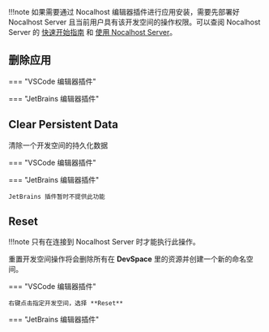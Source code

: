 !!!note
    如果需要通过 Nocalhost 编辑器插件进行应用安装，需要先部署好 Nocalhost Server 且当前用户具有该开发空间的操作权限。可以查阅 Nocalhost Server 的 [快速开始指南](../nh-server/server-quick-start) 和 [使用 Nocalhost Server](../nh-server/using-server)。

## 删除应用

=== "VSCode 编辑器插件"


=== "JetBrains 编辑器插件"



## Clear Persistent Data

清除一个开发空间的持久化数据

=== "VSCode 编辑器插件"


=== "JetBrains 编辑器插件"

    JetBrains 插件暂时不提供此功能

## Reset

!!!note 
    只有在连接到 Nocalhost Server 时才能执行此操作。

重置开发空间操作将会删除所有在 **DevSpace** 里的资源并创建一个新的命名空间。

=== "VSCode 编辑器插件"

    右键点击指定开发空间，选择 **Reset**

=== "JetBrains 编辑器插件"

